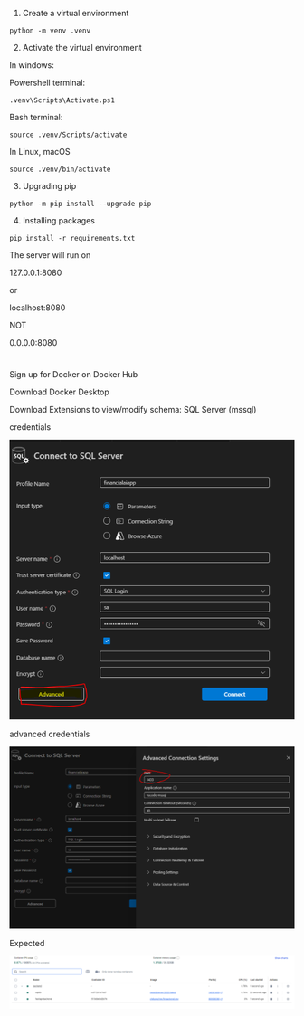 1. Create a virtual environment

```
python -m venv .venv
```

2. Activate the virtual environment

In windows: 

Powershell terminal:
```
.venv\Scripts\Activate.ps1
```

Bash terminal:
```
source .venv/Scripts/activate
```


In Linux, macOS

```
source .venv/bin/activate
```

3. Upgrading pip

```
python -m pip install --upgrade pip
```

4. Installing packages

```
pip install -r requirements.txt
```


The server will run on

127.0.0.1:8080

or

localhost:8080

NOT

0.0.0.0:8080

#

Sign up for Docker on Docker Hub

Download Docker Desktop

Download Extensions to view/modify schema:
SQL Server (mssql)

credentials

![alt text](public/image.png)

advanced credentials

![alt text](public/image2.png)

Expected

![alt text](public/image3.png)